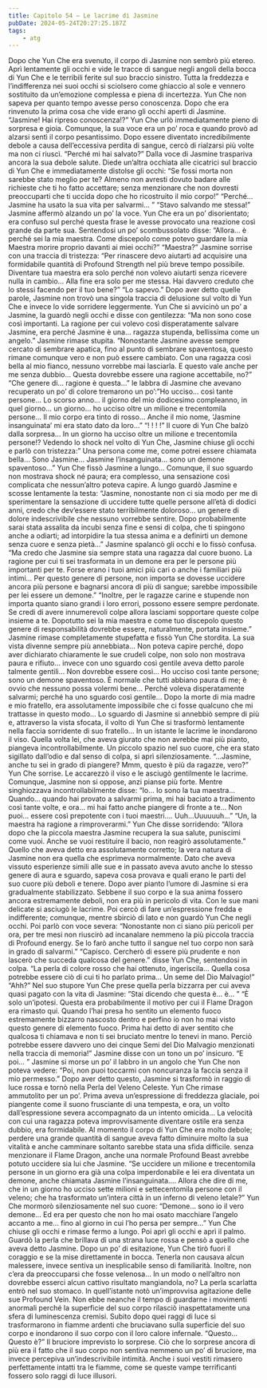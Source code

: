 ```yaml
---
title: Capitolo 54 – Le lacrime di Jasmine
pubDate: 2024-05-24T20:27:25.187Z
tags:
    - atg
---
```



Dopo che Yun Che era svenuto, il corpo di Jasmine non sembrò più etereo. Aprì lentamente gli occhi e vide le tracce di sangue negli angoli della bocca di Yun Che e le terribili ferite sul suo braccio sinistro. Tutta la freddezza e l’indifferenza nei suoi occhi si sciolsero come ghiaccio al sole e vennero sostituito da un’emozione complessa e piena di incertezza.
Yun Che non sapeva per quanto tempo avesse perso conoscenza. Dopo che era rinvenuto la prima cosa che vide erano gli occhi aperti di Jasmine.
“Jasmine! Hai ripreso conoscenza!?” Yun Che urlò immediatamente pieno di sorpresa e gioia. Comunque, la sua voce era un po’ roca e quando provò ad alzarsi sentì il corpo pesantissimo. Dopo essere diventato incredibilmente debole a causa dell’eccessiva perdita di sangue, cercò di rialzarsi più volte ma non ci riuscì.
“Perché mi hai salvato?” Dalla voce di Jasmine traspariva ancora la sua debole salute. Diede un’altra occhiata alle cicatrici sul braccio di Yun Che e immediatamente distolse gli occhi: “Se fossi morta non sarebbe stato meglio per te? Almeno non avresti dovuto badare alle richieste che ti ho fatto accettare; senza menzionare che non dovresti preoccuparti che ti uccida dopo che ho ricostruito il mio corpo!”
“Perché… Jasmine ha usato la sua vita per salvarmi… ”
“Stavo salvando me stessa!” Jasmine affermò alzando un po’ la voce.
Yun Che era un po’ disorientato; era confuso sul perché questa frase le avesse provocato una reazione così grande da parte sua. Sentendosi un po’ scombussolato disse: “Allora… è perché sei la mia maestra. Come discepolo come potevo guardare la mia Maestra morire proprio davanti ai miei occhi?”
“Maestra?” Jasmine sorrise con una traccia di tristezza: “Per rinascere devo aiutarti ad acquisire una formidabile quantità di Profound Strength nel più breve tempo possibile. Diventare tua maestra era solo perché non volevo aiutarti senza ricevere nulla in cambio… Alla fine era solo per me stessa. Hai davvero creduto che lo stessi facendo per il tuo bene?”
“Lo sapevo.” Dopo aver detto quelle parole, Jasmine non trovò una singola traccia di delusione sul volto di Yun Che e invece lo vide sorridere leggermente. Yun Che si avvicinò un po’ a Jasmine, la guardò negli occhi e disse con gentilezza: “Ma non sono cose così importanti. La ragione per cui volevo così disperatamente salvare Jasmine, era perché Jasmine è una… ragazza stupenda, bellissima come un angelo.”
Jasmine rimase stupita.
“Nonostante Jasmine avesse sempre cercato di sembrare apatica, fino al punto di sembrare spaventosa, questo rimane comunque vero e non può essere cambiato. Con una ragazza così bella al mio fianco, nessuno vorrebbe mai lasciarla. E questo vale anche per me senza dubbio… Questa dovrebbe essere una ragione accettabile, no?”
“Che genere di… ragione è questa…” le labbra di Jasmine che avevano recuperato un po’ di colore tremarono un po’:”Ho ucciso… così tante persone… Lo scorso anno… il giorno del mio dodicesimo compleanno, in quel giorno… un giorno… ho ucciso oltre un milione e trecentomila persone… Il mio corpo era tinto di rosso… Anche il mio nome, ‘Jasmine insanguinata’ mi era stato dato da loro…”
“! ! ! !” Il cuore di Yun Che balzò dalla sorpresa… In un giorno ha ucciso oltre un milione e trecentomila persone!?
Vedendo lo shock nel volto di Yun Che, Jasmine chiuse gli occhi e parlò con tristezza:” Una persona come me, come potrei essere chiamata bella… Sono Jasmine… Jasmine l’insanguinata… sono un demone spaventoso…”
Yun Che fissò Jasmine a lungo… Comunque, il suo sguardo non mostrava shock né paura; era complesso, una sensazione così complicata che nessun’altro poteva capire. A lungo guardò Jasmine e scosse lentamente la testa: “Jasmine, nonostante non ci sia modo per me di sperimentare la sensazione di uccidere tutte quelle persone all’età di dodici anni, credo che dev’essere stato terribilmente doloroso… un genere di dolore indescrivibile che nessuno vorrebbe sentire. Dopo probabilmente sarai stata assalita da incubi senza fine e sensi di colpa, che ti spingono anche a odiarti; ad intorpidire la tua stessa anima e a definirti un demone senza cuore e senza pietà…”
Jasmine spalancò gli occhi e lo fissò confusa.
“Ma credo che Jasmine sia sempre stata una ragazza dal cuore buono. La ragione per cui ti sei trasformata in un demone era per le persone più importanti per te. Forse erano i tuoi amici più cari o anche i familiari più intimi… Per questo genere di persone, non importa se dovesse uccidere ancora più persone e bagnarsi ancora di più di sangue; sarebbe impossibile per lei essere un demone.”
“Inoltre, per le ragazze carine e stupende non importa quanto siano grandi i loro errori, possono essere sempre perdonate. Se credi di avere innumerevoli colpe allora lasciami sopportare queste colpe insieme a te. Dopotutto sei la mia maestra e come tuo discepolo questo genere di responsabilità dovrebbe essere, naturalmente, portata insieme.”
Jasmine rimase completamente stupefatta e fissò Yun Che stordita. La sua vista divenne sempre più annebbiata… Non poteva capire perché, dopo aver dichiarato chiaramente le sue crudeli colpe, non solo non mostrava paura e rifiuto… invece con uno sguardo così gentile aveva detto parole talmente gentili…
Non dovrebbe essere così… Ho ucciso così tante persone; sono un demone spaventoso. È normale che tutti abbiano paura di me; è ovvio che nessuno possa volermi bene… Perché voleva disperatamente salvarmi; perché ha uno sguardo così gentile… Dopo la morte di mia madre e mio fratello, era assolutamente impossibile che ci fosse qualcuno che mi trattasse in questo modo…
Lo sguardo di Jasmine si annebbiò sempre di più e, attraverso la vista sfocata, il volto di Yun Che si trasformò lentamente nella faccia sorridente di suo fratello… In un istante le lacrime le inondarono il viso. Quella volta lei, che aveva giurato che non avrebbe mai più pianto, piangeva incontrollabilmente. Un piccolo spazio nel suo cuore, che era stato sigillato dall’odio e dal senso di colpa, si aprì silenziosamente.
“…Jasmine, anche tu sei in grado di piangere? Mmm, questo è più da ragazze, vero?” Yun Che sorrise. Le accarezzò il viso e le asciugò gentilmente le lacrime.
Comunque, Jasmine non si oppose, anzi pianse più forte. Mentre singhiozzava incontrollabilmente disse: “Io… Io sono la tua maestra… Quando… quando hai provato a salvarmi prima, mi hai baciato a tradimento così tante volte, e ora… mi hai fatto anche piangere di fronte a te… Non puoi… essere così prepotente con i tuoi maestri…. Uuh…Uuuuuuh…”
“Un, la maestra ha ragione a rimproverarmi.” Yun Che disse sorridendo: “Allora dopo che la piccola maestra Jasmine recupera la sua salute, puniscimi come vuoi. Anche se vuoi restituire il bacio, non reagirò assolutamente.”
Quello che aveva detto era assolutamente corretto; la vera natura di Jasmine non era quella che esprimeva normalmente. Dato che aveva vissuto esperienze simili alle sue e in passato aveva avuto anche lo stesso genere di aura e sguardo, sapeva cosa provava e quali erano le parti del suo cuore più deboli e tenere.
Dopo aver pianto l’umore di Jasmine si era gradualmente stabilizzato. Sebbene il suo corpo e la sua anima fossero ancora estremamente deboli, non era più in pericolo di vita. Con le sue mani delicate si asciugò le lacrime. Poi cercò di fare un’espressione fredda e indifferente; comunque, mentre sbirciò di lato e non guardò Yun Che negli occhi. Poi parlò con voce severa: “Nonostante non ci siano più pericoli per ora, per tre mesi non riuscirò ad incanalare nemmeno la più piccola traccia di Profound energy. Se lo farò anche tutto il sangue nel tuo corpo non sarà in grado di salvarmi.”
“Capisco. Cercherò di essere più prudente e non lascerò che succeda qualcosa del genere.” disse Yun Che, sentendosi in colpa.
“La perla di colore rosso che hai ottenuto, ingeriscila… Quella cosa potrebbe essere ciò di cui ti ho parlato prima… Un seme del Dio Malvagio!”
“Ahh?” Nel suo stupore Yun Che prese quella perla bizzarra per cui aveva quasi pagato con la vita di Jasmine: ”Stai dicendo che questa è… è… ”
“È solo un’ipotesi. Questa era probabilmente il motivo per cui il Flame Dragon era rimasto qui. Quando l’hai presa ho sentito un elemento fuoco estremamente bizzarro nascosto dentro e perfino io non ho mai visto questo genere di elemento fuoco. Prima hai detto di aver sentito che qualcosa ti chiamava e non ti sei bruciato mentre lo tenevi in mano. Perciò potrebbe essere davvero uno dei cinque Semi del Dio Malvagio menzionati nella traccia di memoria!” Jasmine disse con un tono un po’ insicuro.
“E poi… ” Jasmine si morse un po’ il labbro in un angolo che Yun Che non poteva vedere: “Poi, non puoi toccarmi con noncuranza la faccia senza il mio permesso.”
Dopo aver detto questo, Jasmine si trasformò in raggio di luce rossa e tornò nella Perla del Veleno Celeste. Yun Che rimase ammutolito per un po’.
Prima aveva un’espressione di freddezza glaciale, poi piangente come il suono frusciante di una tempesta, e ora, un volto dall’espressione severa accompagnato da un intento omicida… La velocità con cui una ragazza poteva improvvisamente diventare ostile era senza dubbio, era formidabile.
Al momento il corpo di Yun Che era molto debole; perdere una grande quantità di sangue aveva fatto diminuire molto la sua vitalità e anche camminare soltanto sarebbe stata una sfida difficile. senza menzionare il Flame Dragon, anche una normale Profound Beast avrebbe potuto uccidere sia lui che Jasmine.
“Se uccidere un milione e trecentomila persone in un giorno era già una colpa imperdonabile e lei era diventata un demone, anche chiamata Jasmine l’insanguinata…. Allora che dire di me, che in un giorno ho ucciso sette milioni e settecentomila persone con il veleno; che ha trasformato un’intera città in un inferno di veleno letale?” Yun Che mormorò silenziosamente nel suo cuore: “Demone… sono io il vero demone… Ed era per questo che non ho mai osato macchiare l’angelo accanto a me… fino al giorno in cui l’ho persa per sempre…”
Yun Che chiuse gli occhi e rimase fermo a lungo. Poi aprì gli occhi e aprì il palmo. Guardò la perla che brillava di una strana luce rossa e pensò a quello che aveva detto Jasmine. Dopo un po’ di esitazione, Yun Che tirò fuori il coraggio e se la mise direttamente in bocca.
Tenerla non causava alcun malessere, invece sentiva un inesplicabile senso di familiarità. Inoltre, non c’era da preoccuparsi che fosse velenosa… In un modo o nell’altro non dovrebbe esserci alcun cattivo risultato mangiandola, no?
La perla scarlatta entrò nel suo stomaco.
In quell’istante notò un’improvvisa agitazione delle sue Profound Vein. Non ebbe neanche il tempo di guardarne i movimenti anormali perché la superficie del suo corpo rilasciò inaspettatamente una sfera di luminescenza cremisi. Subito dopo quei raggi di luce si trasformarono in fiamme ardenti che bruciavano sulla superficie del suo corpo e inondarono il suo corpo con il loro calore infernale.
“Questo… Questo è?”
Il bruciore imprevisto lo sorprese. Ciò che lo sorprese ancora di più era il fatto che il suo corpo non sentiva nemmeno un po’ di bruciore, ma invece percepiva un’indescrivibile intimità. Anche i suoi vestiti rimasero perfettamente intatti tra le fiamme, come se queste vampe terrificanti fossero solo raggi di luce illusori.

